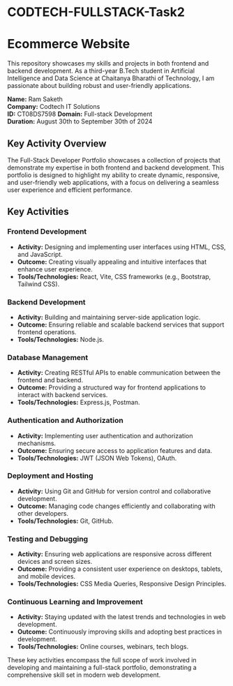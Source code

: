 # CODTECH-FULLSTACK-Task2
# Ecommerce Website

This repository showcases my skills and projects in both frontend and backend development. As a third-year B.Tech student in Artificial Intelligence and Data Science at Chaitanya Bharathi of Technology, I am passionate about building robust and user-friendly applications.

**Name:** Ram Saketh  
**Company:** Codtech IT Solutions  
**ID:** CT08DS7598
**Domain:** Full-stack Development  
**Duration:** August 30th to September 30th of 2024

## Key Activity Overview

The Full-Stack Developer Portfolio showcases a collection of projects that demonstrate my expertise in both frontend and backend development. This portfolio is designed to highlight my ability to create dynamic, responsive, and user-friendly web applications, with a focus on delivering a seamless user experience and efficient performance.

## Key Activities

### Frontend Development
- **Activity:** Designing and implementing user interfaces using HTML, CSS, and JavaScript.
- **Outcome:** Creating visually appealing and intuitive interfaces that enhance user experience.
- **Tools/Technologies:** React, Vite, CSS frameworks (e.g., Bootstrap, Tailwind CSS).

### Backend Development
- **Activity:** Building and maintaining server-side application logic.
- **Outcome:** Ensuring reliable and scalable backend services that support frontend operations.
- **Tools/Technologies:** Node.js.

### Database Management
- **Activity:** Creating RESTful APIs to enable communication between the frontend and backend.
- **Outcome:** Providing a structured way for frontend applications to interact with backend services.
- **Tools/Technologies:** Express.js, Postman.

### Authentication and Authorization
- **Activity:** Implementing user authentication and authorization mechanisms.
- **Outcome:** Ensuring secure access to application features and data.
- **Tools/Technologies:** JWT (JSON Web Tokens), OAuth.

### Deployment and Hosting
- **Activity:** Using Git and GitHub for version control and collaborative development.
- **Outcome:** Managing code changes efficiently and collaborating with other developers.
- **Tools/Technologies:** Git, GitHub.

### Testing and Debugging
- **Activity:** Ensuring web applications are responsive across different devices and screen sizes.
- **Outcome:** Providing a consistent user experience on desktops, tablets, and mobile devices.
- **Tools/Technologies:** CSS Media Queries, Responsive Design Principles.

### Continuous Learning and Improvement
- **Activity:** Staying updated with the latest trends and technologies in web development.
- **Outcome:** Continuously improving skills and adopting best practices in development.
- **Tools/Technologies:** Online courses, webinars, tech blogs.

These key activities encompass the full scope of work involved in developing and maintaining a full-stack portfolio, demonstrating a comprehensive skill set in modern web development.

